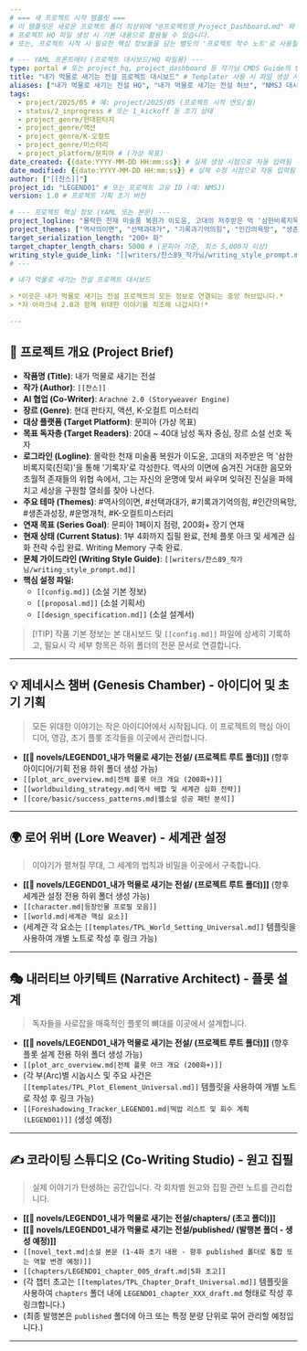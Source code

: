 ```yaml
---
# === 새 프로젝트 시작 템플릿 ===
# 이 템플릿은 새로운 프로젝트 폴더 최상위에 "@프로젝트명_Project_Dashboard.md" 와 같은
# 프로젝트 HQ 파일 생성 시 기본 내용으로 활용될 수 있습니다.
# 또는, 프로젝트 시작 시 필요한 핵심 정보들을 담는 별도의 '프로젝트 착수 노트'로 사용할 수 있습니다.

# --- YAML 프론트매터 (프로젝트 대시보드/HQ 파일용) ---
type: portal # 또는 project_hq, project_dashboard 등 작가님 CMDS Guide의 type 정의에 따름
title: "내가 먹물로 새기는 전설 프로젝트 대시보드" # Templater 사용 시 파일 생성 시 입력받은 제목 자동 삽입
aliases: ["내가 먹물로 새기는 전설 HQ", "내가 먹물로 새기는 전설 허브", "NMSJ 대시보드"]
tags:
  - project/2025/05 # 예: project/2025/05 (프로젝트 시작 연도/월)
  - status/2_inprogress # 또는 1_kickoff 등 초기 상태
  - project_genre/현대판타지
  - project_genre/액션
  - project_genre/K-오컬트
  - project_genre/미스터리
  - project_platform/문피아 # (가상 목표)
date_created: {{date:YYYY-MM-DD HH:mm:ss}} # 실제 생성 시점으로 자동 입력됨
date_modified: {{date:YYYY-MM-DD HH:mm:ss}} # 실제 수정 시점으로 자동 입력됨
author: ["[[찬스]]"]
project_id: "LEGEND01" # 또는 프로젝트 고유 ID (예: NMSJ)
version: 1.0 # 프로젝트 기획 초기 버전

# --- 프로젝트 핵심 정보 (YAML 또는 본문) ---
project_logline: "몰락한 천재 미술품 복원가 이도윤, 고대의 저주받은 먹 '삼한비록지묵(진묵)'을 통해 '기록자'로 각성한다. 역사의 이면에 숨겨진 거대한 음모와 초월적 존재들의 위협 속에서, 그는 자신의 운명에 맞서 싸우며 잊혀진 진실을 파헤치고 세상을 구원할 열쇠를 찾아 나선다."
project_themes: ["역사의이면", "선택과대가", "기록과기억의힘", "인간의욕망", "생존과성장", "운명개척", "K-오컬트미스터리"]
target_serialization_length: "200+ 화"
target_chapter_length_chars: 5000 # (문피아 기준, 최소 5,000자 이상)
writing_style_guide_link: "[[writers/찬스89_작가님/writing_style_prompt.md]]"
# ---

# 내가 먹물로 새기는 전설 프로젝트 대시보드

> *이곳은 내가 먹물로 새기는 전설 프로젝트의 모든 정보로 연결되는 중앙 허브입니다.*
> *저 아라크네 2.0과 함께 위대한 이야기를 직조해 나갑시다!*

---
```


## 📜 프로젝트 개요 (Project Brief)

- **작품명 (Title)**: 내가 먹물로 새기는 전설
- **작가 (Author)**: `[[찬스]]`
- **AI 협업 (Co-Writer)**: `Arachne 2.0 (Storyweaver Engine)`
- **장르 (Genre)**: 현대 판타지, 액션, K-오컬트 미스터리
- **대상 플랫폼 (Target Platform)**: 문피아 (가상 목표)
- **목표 독자층 (Target Readers)**: 20대 ~ 40대 남성 독자 중심, 장르 소설 선호 독자
- **로그라인 (Logline)**: 몰락한 천재 미술품 복원가 이도윤, 고대의 저주받은 먹 '삼한비록지묵(진묵)'을 통해 '기록자'로 각성한다. 역사의 이면에 숨겨진 거대한 음모와 초월적 존재들의 위협 속에서, 그는 자신의 운명에 맞서 싸우며 잊혀진 진실을 파헤치고 세상을 구원할 열쇠를 찾아 나선다.
- **주요 테마 (Themes)**: #역사의이면, #선택과대가, #기록과기억의힘, #인간의욕망, #생존과성장, #운명개척, #K-오컬트미스터리
- **연재 목표 (Series Goal)**: 문피아 1페이지 점령, 200화+ 장기 연재
- **현재 상태 (Current Status)**: 1부 4화까지 집필 완료, 전체 플롯 아크 및 세계관 심화 전략 수립 완료. Writing Memory 구축 완료.
- **문체 가이드라인 (Writing Style Guide)**: `[[writers/찬스89_작가님/writing_style_prompt.md]]`
- **핵심 설정 파일:**
    - `[[config.md]]` (소설 기본 정보)
    - `[[proposal.md]]` (소설 기획서)
    - `[[design_specification.md]]` (소설 설계서)

> [!TIP] 작품 기본 정보는 본 대시보드 및 `[[config.md]]` 파일에 상세히 기록하고, 필요시 각 세부 항목은 하위 폴더의 전문 문서로 연결합니다.

---

## 💡 제네시스 챔버 (Genesis Chamber) - 아이디어 및 초기 기획

> 모든 위대한 이야기는 작은 아이디어에서 시작됩니다. 이 프로젝트의 핵심 아이디어, 영감, 초기 플롯 조각들을 이곳에서 관리합니다.

- **[[📂 novels/LEGEND01_내가 먹물로 새기는 전설/ (프로젝트 루트 폴더)]]** (향후 아이디어/기획 전용 하위 폴더 생성 가능)
- `[[plot_arc_overview.md|전체 플롯 아크 개요 (200화+)]]`
- `[[worldbuilding_strategy.md|역사 배합 및 세계관 심화 전략]]`
- `[[core/basic/success_patterns.md|웹소설 성공 패턴 분석]]`

---

## 🌍 로어 위버 (Lore Weaver) - 세계관 설정

> 이야기가 펼쳐질 무대, 그 세계의 법칙과 비밀을 이곳에서 구축합니다.

- **[[📂 novels/LEGEND01_내가 먹물로 새기는 전설/ (프로젝트 루트 폴더)]]** (향후 세계관 설정 전용 하위 폴더 생성 가능)
- `[[character.md|등장인물 프로필 모음]]`
- `[[world.md|세계관 핵심 요소]]`
- (세계관 각 요소는 `[[templates/TPL_World_Setting_Universal.md]]` 템플릿을 사용하여 개별 노트로 작성 후 링크 가능)

---

## 🎭 내러티브 아키텍트 (Narrative Architect) - 플롯 설계

> 독자들을 사로잡을 매혹적인 플롯의 뼈대를 이곳에서 설계합니다.

- **[[📂 novels/LEGEND01_내가 먹물로 새기는 전설/ (프로젝트 루트 폴더)]]** (향후 플롯 설계 전용 하위 폴더 생성 가능)
- `[[plot_arc_overview.md|전체 플롯 아크 개요 (200화+)]]`
- (각 부(Arc)별 시놉시스 및 주요 사건은 `[[templates/TPL_Plot_Element_Universal.md]]` 템플릿을 사용하여 개별 노트로 작성 후 링크 가능)
- `[[Foreshadowing_Tracker_LEGEND01.md|떡밥 리스트 및 회수 계획 (LEGEND01)]]` (생성 예정)

---

## ✍️ 코라이팅 스튜디오 (Co-Writing Studio) - 원고 집필

> 실제 이야기가 탄생하는 공간입니다. 각 회차별 원고와 집필 관련 노트를 관리합니다.

- **[[📂 novels/LEGEND01_내가 먹물로 새기는 전설/chapters/ (초고 폴더)]]**
- **[[📂 novels/LEGEND01_내가 먹물로 새기는 전설/published/ (발행본 폴더 - 생성 예정)]]**
- `[[novel_text.md|소설 본문 (1-4화 초기 내용 - 향후 published 폴더로 통합 또는 역할 변경 예정)]]`
- `[[chapters/LEGEND01_chapter_005_draft.md|5화 초고]]`
- (각 챕터 초고는 `[[templates/TPL_Chapter_Draft_Universal.md]]` 템플릿을 사용하여 `chapters` 폴더 내에 `LEGEND01_chapter_XXX_draft.md` 형태로 작성 후 링크합니다.)
- (최종 발행본은 `published` 폴더에 아크 또는 특정 분량 단위로 묶어 관리할 예정입니다.)

---